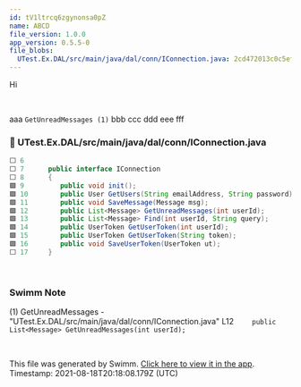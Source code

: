```yaml
---
id: tV1ltrcq6zgynonsa0pZ
name: ABCD
file_version: 1.0.0
app_version: 0.5.5-0
file_blobs:
  UTest.Ex.DAL/src/main/java/dal/conn/IConnection.java: 2cd472013c0c5ef6448a8febae32f2bc96c90cad
---
```


Hi

<br/>

aaa `GetUnreadMessages (1)` bbb ccc ddd eee fff
<!-- NOTE-swimm-snippet: the lines below links your snippet to Swimm -->
### 📄 UTest.Ex.DAL/src/main/java/dal/conn/IConnection.java
```java
⬜ 6      
⬜ 7      public interface IConnection 
⬜ 8      {
🟩 9      	public void init();
🟩 10     	public User GetUsers(String emailAddress, String password);
🟩 11     	public void SaveMessage(Message msg);
🟩 12     	public List<Message> GetUnreadMessages(int userId);
🟩 13     	public List<Message> Find(int userId, String query);
🟩 14     	public UserToken GetUserToken(int userId);
🟩 15     	public UserToken GetUserToken(String token);
🟩 16     	public void SaveUserToken(UserToken ut);
⬜ 17     }
```

<br/>

<!-- THIS IS AN AUTOGENERATED SECTION. DO NOT EDIT THIS SECTION DIRECTLY -->
### Swimm Note

(1) GetUnreadMessages - "UTest.Ex.DAL/src/main/java/dal/conn/IConnection.java" L12 `	public List<Message> GetUnreadMessages(int userId);`

<br/>

This file was generated by Swimm. [Click here to view it in the app](http://localhost:5000/#/repos/ls4DA2fLasmQuEbT4ipw/docs/tV1ltrcq6zgynonsa0pZ). Timestamp: 2021-08-18T20:18:08.179Z (UTC)